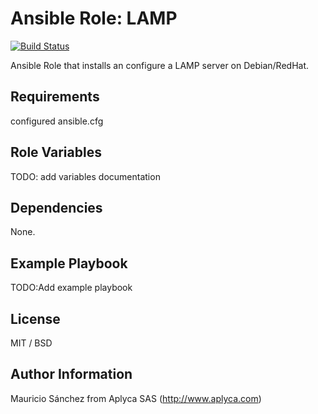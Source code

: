 # Ansible Role: LAMP

[![Build Status](https://travis-ci.org/Aplyca/ansible-role-lamp.svg?branch=master)](https://travis-ci.org/Aplyca/ansible-role-lamp)

Ansible Role that installs an configure a LAMP server on Debian/RedHat.

## Requirements

configured ansible.cfg

## Role Variables

TODO: add variables documentation

## Dependencies

None.

## Example Playbook

TODO:Add example playbook

## License

MIT / BSD

## Author Information

Mauricio Sánchez from Aplyca SAS (http://www.aplyca.com)
